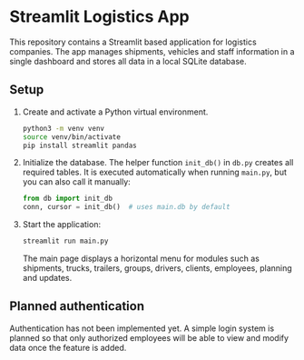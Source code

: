 # Streamlit Logistics App

This repository contains a Streamlit based application for logistics companies. The app manages shipments, vehicles and staff information in a single dashboard and stores all data in a local SQLite database.

## Setup

1. Create and activate a Python virtual environment.
   ```bash
   python3 -m venv venv
   source venv/bin/activate
   pip install streamlit pandas
   ```

2. Initialize the database. The helper function `init_db()` in `db.py` creates all required tables. It is executed automatically when running `main.py`, but you can also call it manually:
   ```python
   from db import init_db
   conn, cursor = init_db()  # uses main.db by default
   ```

3. Start the application:
   ```bash
   streamlit run main.py
   ```
   The main page displays a horizontal menu for modules such as shipments, trucks, trailers, groups, drivers, clients, employees, planning and updates.

## Planned authentication

Authentication has not been implemented yet. A simple login system is planned so that only authorized employees will be able to view and modify data once the feature is added.
